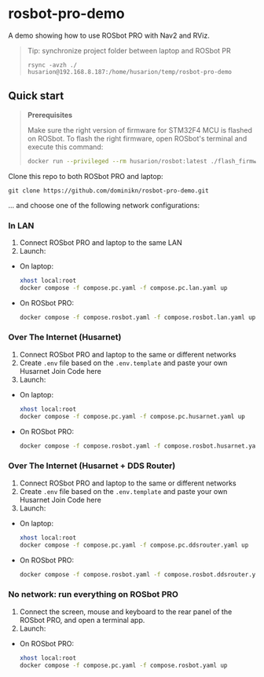 # rosbot-pro-demo

A demo showing how to use ROSbot PRO with Nav2 and RViz.


> Tip: synchronize project folder between laptop and ROSbot PR
>
> `rsync -avzh ./ husarion@192.168.8.187:/home/husarion/temp/rosbot-pro-demo`

## Quick start

> **Prerequisites**
>
> Make sure the right version of firmware for STM32F4 MCU is flashed on ROSbot. To flash the right firmware, open ROSbot's terminal and execute this command:
> 
> ```bash 
> docker run --privileged --rm husarion/rosbot:latest ./flash_firmware_diff.sh
> ```

Clone this repo to both ROSbot PRO and laptop:

```
git clone https://github.com/dominikn/rosbot-pro-demo.git
```

... and choose one of the following network configurations:

### In LAN

1. Connect ROSbot PRO and laptop to the same LAN
2. Launch:

  - On laptop:
    
    ```bash
    xhost local:root
    docker compose -f compose.pc.yaml -f compose.pc.lan.yaml up
    ```

  - On ROSbot PRO:

    ```bash
    docker compose -f compose.rosbot.yaml -f compose.rosbot.lan.yaml up
    ```

### Over The Internet (Husarnet)

1. Connect ROSbot PRO and laptop to the same or different networks
2. Create `.env` file based on the `.env.template` and paste your own Husarnet Join Code here
3. Launch:

  - On laptop:
    
    ```bash
    xhost local:root
    docker compose -f compose.pc.yaml -f compose.pc.husarnet.yaml up
    ```

  - On ROSbot PRO:

    ```bash
    docker compose -f compose.rosbot.yaml -f compose.rosbot.husarnet.yaml up
    ```

### Over The Internet (Husarnet + DDS Router)

1. Connect ROSbot PRO and laptop to the same or different networks
2. Create `.env` file based on the `.env.template` and paste your own Husarnet Join Code here
3. Launch:

  - On laptop:
    
    ```bash
    xhost local:root
    docker compose -f compose.pc.yaml -f compose.pc.ddsrouter.yaml up
    ```

  - On ROSbot PRO:

    ```bash
    docker compose -f compose.rosbot.yaml -f compose.rosbot.ddsrouter.yaml up
    ```

### No network: run everything on ROSbot PRO

1. Connect the screen, mouse and keyboard to the rear panel of the ROSbot PRO, and open a terminal app.
2. Launch:

  - On ROSbot PRO:

    ```bash
    xhost local:root
    docker compose -f compose.pc.yaml -f compose.rosbot.yaml up
    ```